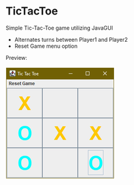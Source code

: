 # TicTacToe
Simple Tic-Tac-Toe game utilizing JavaGUI
- Alternates turns between Player1 and Player2
- Reset Game menu option

Preview:

![Tic-Tac-Toe image](https://raw.githubusercontent.com/renmir/TicTacToe/main/TicTacToe.jpg)
